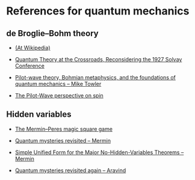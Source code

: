 # References for quantum mechanics

## de Broglie&ndash;Bohm theory

* [(At Wikipedia)](https://en.wikipedia.org/wiki/De_Broglie%E2%80%93Bohm_theory)

* [Quantum Theory at the Crossroads, Reconsidering the 1927 Solvay
  Conference](https://arxiv.org/abs/quant-ph/0609184)

* [Pilot-wave theory, Bohmian metaphysics, and the foundations of
  quantum mechanics &ndash; Mike
  Towler](https://casinoqmc.net/PWT/lectures/bohm1.pdf)

* [The Pilot-Wave perspective on
  spin](https://arxiv.org/abs/1305.1280)

## Hidden variables

* [The Mermin&ndash;Peres magic square
  game](https://en.wikipedia.org/wiki/Quantum_pseudo-telepathy#The_Mermin%E2%80%93Peres_magic_square_game)

* [Quantum mysteries revisited
  &ndash; Mermin](http://users.wpi.edu/~paravind/Publications/MSQUARE5.pdf)

* [Simple Unified Form for the Major No-Hidden-Variables Theorems
  &ndash; Mermin](https://cpb-us-e1.wpmucdn.com/blog.umd.edu/dist/0/196/files/2015/10/Mermin1990-2jvtdbh.pdf)

* [Quantum mysteries revisited
  again
  &ndash; Aravind](http://users.wpi.edu/~paravind/Publications/MSQUARE5.pdf)

